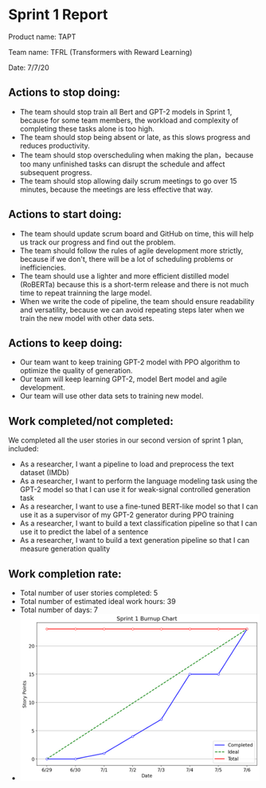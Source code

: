# Sprint 1 Report

Product name: TAPT

Team name: TFRL (Transformers with Reward Learning)

Date: 7/7/20

## Actions to stop doing:

- The team should stop train all Bert and GPT-2 models in Sprint 1, because for some team members, the workload and complexity of completing these tasks alone is too high.
- The team should stop being absent or late, as this slows progress and reduces productivity.
- The team should stop overscheduling when making the plan，because too many unfinished tasks can disrupt the schedule and affect subsequent progress.
- The team should stop allowing daily scrum meetings to go over 15 minutes, because the meetings are less effective that way.

## Actions to start doing:

-  The team should update scrum board and GitHub on time, this will help us track our progress and find out the problem.
- The team should follow the rules of agile development more strictly, because if we don't, there will be a lot of scheduling problems or inefficiencies.
- The team should use a lighter and more efficient distilled model (RoBERTa) because this is a short-term release and there is not much time to repeat trainning the large model.
- When we write the code of pipeline, the team should ensure readability and versatility, because we can avoid repeating steps later when we train the new model with other data sets.

## Actions to keep doing:

- Our team want to keep training GPT-2 model with PPO algorithm to optimize the quality of generation.
- Our team will keep learning GPT-2, model Bert model and agile development.
- Our team will use other data sets to training new model.

## Work completed/not completed:

We completed all the user stories in our second version of sprint 1 plan, included:

- As a researcher, I want a pipeline to load and preprocess the text dataset (IMDb)
- As a researcher, I want to perform the language modeling task using the GPT-2 model so that I can use it for weak-signal controlled generation task
- As a researcher, I want to use a fine-tuned BERT-like model so that I can use it as a supervisor of my GPT-2 generator during PPO training
- As a researcher, I want to build a text classification pipeline so that I can use it to predict the label of a sentence
- As a researcher, I want to build a text generation pipeline so that I can measure generation quality

## Work completion rate:

- Total number of user stories completed: 5
- Total number of estimated ideal work hours: 39
- Total number of days: 7
- ![sprint1_burnup](image/sprint1_burnup.png)